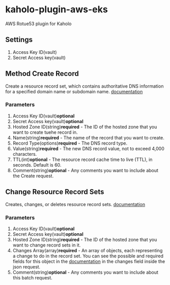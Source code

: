 # kaholo-plugin-aws-eks
AWS Rotue53 plugin for Kaholo

## Settings
1. Access Key ID(vault)
2. Secret Access key(vault)

## Method Create Record
Create a resource record set, which contains authoritative DNS information for a specified domain name or subdomain name. [documentation](https://docs.aws.amazon.com/AWSJavaScriptSDK/latest/AWS/Route53.html#changeResourceRecordSets-property)

### Parameters
1. Access Key ID(vault)**optional**
2. Secret Access key(vault)**optional**
3. Hosted Zone ID(string)**required** - The ID of the hosted zone that you want to create tuehe record in.
4. Name(string)**required** - The name of the record that you want to create.
5. Record Type(options)**required** - The DNS record type.
6. Value(string)**required** - The new DNS record value, not to exceed 4,000 characters.
7. TTL(int)**optional** - The resource record cache time to live (TTL), in seconds. Default is 60.
8. Comment(string)**optional** - Any comments you want to include about the Create request.

## Change Resource Record Sets
Creates, changes, or deletes resource record sets. [documentation](https://docs.aws.amazon.com/AWSJavaScriptSDK/latest/AWS/Route53.html#changeResourceRecordSets-property)

### Parameters
1. Access Key ID(vault)**optional**
2. Secret Access key(vault)**optional**
3. Hosted Zone ID(string)**required** - The ID of the hosted zone that you want to change record sets in it.
4. Changes Array(array)**required** - An array of objects, each representing a change to do in the record set. You can see the possible and required fields for this object in the [documentation](https://docs.aws.amazon.com/AWSJavaScriptSDK/latest/AWS/Route53.html#changeResourceRecordSets-property) in the changes field inside the json request.
5. Comment(string)**optional** - Any comments you want to include about this batch request.